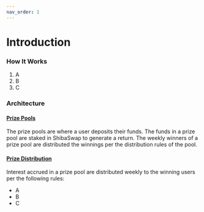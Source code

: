 ```yaml
---
nav_order: 1
---
```


# Introduction

### How It Works

1. A
2. B
3. C

### Architecture

#### [Prize Pools](prizes/prize-pools.md)

The prize pools are where a user deposits their funds. The funds in a prize pool are staked in ShibaSwap to generate a return. The weekly winners of a prize pool are distributed the winnings per the distribution rules of the pool.

#### [Prize Distribution](prizes/prize-distribution.md)

Interest accrued in a prize pool are distributed weekly to the winning users per the following rules:

* A
* B
* C
